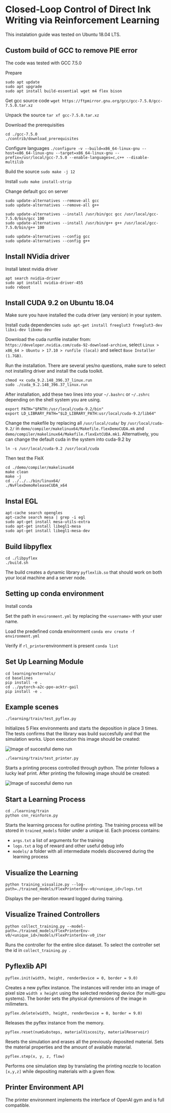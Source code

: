 # Closed-Loop Control of Direct Ink Writing via Reinforcement Learning

This instalation guide was tested on Ubuntu 18.04 LTS.

## Custom build of GCC to remove PIE error

The code was tested with GCC 7.5.0

Prepare
```
sudo apt update
sudo apt upgrade
sudo apt install build-essential wget m4 flex bison
```
Get gcc source code ```wget https://ftpmirror.gnu.org/gcc/gcc-7.5.0/gcc-7.5.0.tar.xz```

Unpack the source ```tar xf gcc-7.5.0.tar.xz```

Download the prerequisities
```
cd ./gcc-7.5.0
./contrib/download_prerequisites
```

Configure languages ```./configure -v --build=x86_64-linux-gnu --host=x86_64-linux-gnu --target=x86_64-linux-gnu --prefix=/usr/local/gcc-7.5.0 --enable-languages=c,c++ --disable-multilib```

Build the source ```sudo make -j 12```

Install ```sudo make install-strip```

Change default gcc on server
```
sudo update-alternatives --remove-all gcc 
sudo update-alternatives --remove-all g++

sudo update-alternatives --install /usr/bin/gcc gcc /usr/local/gcc-7.5.0/bin/gcc 100
sudo update-alternatives --install /usr/bin/g++ g++ /usr/local/gcc-7.5.0/bin/g++ 100

sudo update-alternatives --config gcc
sudo update-alternatives --config g++
```

## Install NVidia driver

Install latest nvidia driver
```
apt search nvidia-driver
sudo apt install nvidia-driver-455
sudo reboot
```

## Install CUDA 9.2 on Ubuntu 18.04

Make sure you have installed the cuda driver (any version) in your system.

Install cuda dependencies ```sudo apt-get install freeglut3 freeglut3-dev libxi-dev libxmu-dev```

Download the cuda runfile installer from: `https://developer.nvidia.com/cuda-92-download-archive`, select `Linux > x86_64 > Ubuntu > 17.10 > runfile (local)` and select `Base Installer (1.7GB)`.

 Run the installation. There are several yes/no questions, make sure to select not installing driver and install the cuda toolkit.

```
chmod +x cuda_9.2.148_396.37_linux.run
sudo ./cuda_9.2.148_396.37_linux.run
```

After installation, add these two lines into your `~/.bashrc` or `~/.zshrc` depending on the shell system you are using.

```
export PATH="$PATH:/usr/local/cuda-9.2/bin"
export LD_LIBRARY_PATH="$LD_LIBRARY_PATH:usr/local/cuda-9.2/lib64"
```

Change the makefile by replacing all `/usr/local/cuda/` by `/usr/local/cuda-9.2/` in `demo/compiler/makelinux64/Makefile.flexDemoCUDA.mk` and `demo/compiler/makelinux64/Makefile.flexExtCUDA.mk1`. Alternatively, you can change the default cuda in the system into cuda-9.2 by 

```
ln -s /usr/local/cuda-9.2 /usr/local/cuda
```

Then test the FleX

```
cd ./demo/compiler/makelinux64
make clean
make -j
cd ../../../bin/linux64/
./NvFlexDemoReleaseCUDA_x64
```

## Instal EGL

```
apt-cache search opengles 
apt-cache search mesa | grep -i egl
sudo apt-get install mesa-utils-extra
sudo apt-get install libegl1-mesa
sudo apt-get install libegl1-mesa-dev
```

## Build libpyflex

```
cd ./libpyflex
./build.sh

```

The build creates a dynamic library `pyflexlib.so` that should work on both your local machine and a server node.

## Setting up conda environment

Install conda

Set the path in `environment.yml` by replacing the `<username>` with your user name.

Load the predefined conda environment ```conda env create -f environment.yml```

Verify if ```rl_printer```environment is present ```conda list```

## Set Up Learning Module

```
cd learning/externals/
cd baselines
pip install -e .
cd ../pytorch-a2c-ppo-acktr-gail
pip install -e .
```


## Example scenes

```
./learning/train/test_pyflex.py
```

Initializes 5 Flex environments and starts the deposition in place 3 times. The tests confirms that the library was build succesfully and that the simulation works. Upon execution this image should be created:

![Image of succesful demo run](https://github.com/misop/Closed-Loop-Control-of-Direct-Ink-Writing-via-Reinforcement-Learning/blob/main/imgs/pyflex_test.png?raw=true)


```
./learning/train/test_printer.py
```

Starts a printing process controlled through python. The printer follows a lucky leaf print. After printing the following image should be created:

![Image of succesful demo run](https://github.com/misop/Closed-Loop-Control-of-Direct-Ink-Writing-via-Reinforcement-Learning/blob/main/imgs/printer_test.png?raw=true)

## Start a Learning Process

```
cd ./learning/train
python cnn_reinforce.py
```

Starts the learning process for outline printing. The training process will be stored in `trained_models` folder under a unique id. Each process contains:
- `args.txt` a list of arguments for the training
- `logs.txt` a log of reward and other useful debug info
- `models/` a folder with all intermediate models discovered during the learning process

## Visualize the Learning

```
python training_visualize.py --log-path=./trained_models/FlexPrinterEnv-v0/<unique_id>/logs.txt
```

Displays the per-iteration reward logged during training.

## Visualize Trained Controllers

```
python collect_training.py --model-path=./trained_models/FlexPrinterEnv-v0/<unique_id>/models/FlexPrinterEnv-v0_iter
```

Runs the controller for the entire slice dataset. To select the controller set the id in `collect_training.py `.

## Pyflexlib API


```
pyflex.init(width, height, renderDevice = 0, border = 9.0)
```

Creates a new pyflex instance. The instances will render into an image of pixel size `width x height` using the selected rendering device (for multi-gpu systems). The border sets the physical dymensions of the image in milimeters.

```
pyflex.delete(width, height, renderDevice = 0, border = 9.0)
```

Releases the pyflex instance from the memory.

```
pyflex.reset(numSubsteps, materialViscosity, materialReservoir)
```

Resets the simulation and erases all the previously deposited material. Sets the material properties and the amount of available material.

```
pyflex.step(x, y, z, flow)
```

Performs one simulation step by translating the printing nozzle to location `[x,y,z]` while depositing materials with a given flow.

## Printer Environment API

The printer environment implements the interface of OpenAI gym and is full compatible.




